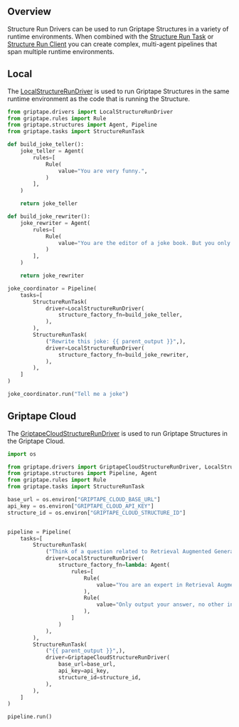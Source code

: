 ## Overview
Structure Run Drivers can be used to run Griptape Structures in a variety of runtime environments.
When combined with the [Structure Run Task](../../griptape-framework/structures/tasks.md#structure-run-task) or [Structure Run Client](../../griptape-tools/official-tools/structure-run-client.md) you can create complex, multi-agent pipelines that span multiple runtime environments.

## Local

The [LocalStructureRunDriver](../../reference/griptape/drivers/structure_run/local_structure_run_driver.md) is used to run Griptape Structures in the same runtime environment as the code that is running the Structure.

```python
from griptape.drivers import LocalStructureRunDriver
from griptape.rules import Rule
from griptape.structures import Agent, Pipeline
from griptape.tasks import StructureRunTask

def build_joke_teller():
    joke_teller = Agent(
        rules=[
            Rule(
                value="You are very funny.",
            )
        ],
    )

    return joke_teller

def build_joke_rewriter():
    joke_rewriter = Agent(
        rules=[
            Rule(
                value="You are the editor of a joke book. But you only speak in riddles",
            )
        ],
    )

    return joke_rewriter

joke_coordinator = Pipeline(
    tasks=[
        StructureRunTask(
            driver=LocalStructureRunDriver(
                structure_factory_fn=build_joke_teller,
            ),
        ),
        StructureRunTask(
            ("Rewrite this joke: {{ parent_output }}",),
            driver=LocalStructureRunDriver(
                structure_factory_fn=build_joke_rewriter,
            ),
        ),
    ]
)

joke_coordinator.run("Tell me a joke")
```

## Griptape Cloud

The [GriptapeCloudStructureRunDriver](../../reference/griptape/drivers/structure_run/griptape_cloud_structure_run_driver.md) is used to run Griptape Structures in the Griptape Cloud.


```python
import os

from griptape.drivers import GriptapeCloudStructureRunDriver, LocalStructureRunDriver
from griptape.structures import Pipeline, Agent
from griptape.rules import Rule
from griptape.tasks import StructureRunTask

base_url = os.environ["GRIPTAPE_CLOUD_BASE_URL"]
api_key = os.environ["GRIPTAPE_CLOUD_API_KEY"]
structure_id = os.environ["GRIPTAPE_CLOUD_STRUCTURE_ID"]


pipeline = Pipeline(
    tasks=[
        StructureRunTask(
            ("Think of a question related to Retrieval Augmented Generation.",),
            driver=LocalStructureRunDriver(
                structure_factory_fn=lambda: Agent(
                    rules=[
                        Rule(
                            value="You are an expert in Retrieval Augmented Generation.",
                        ),
                        Rule(
                            value="Only output your answer, no other information.",
                        ),
                    ]
                )
            ),
        ),
        StructureRunTask(
            ("{{ parent_output }}",),
            driver=GriptapeCloudStructureRunDriver(
                base_url=base_url,
                api_key=api_key,
                structure_id=structure_id,
            ),
        ),
    ]
)

pipeline.run()
```
